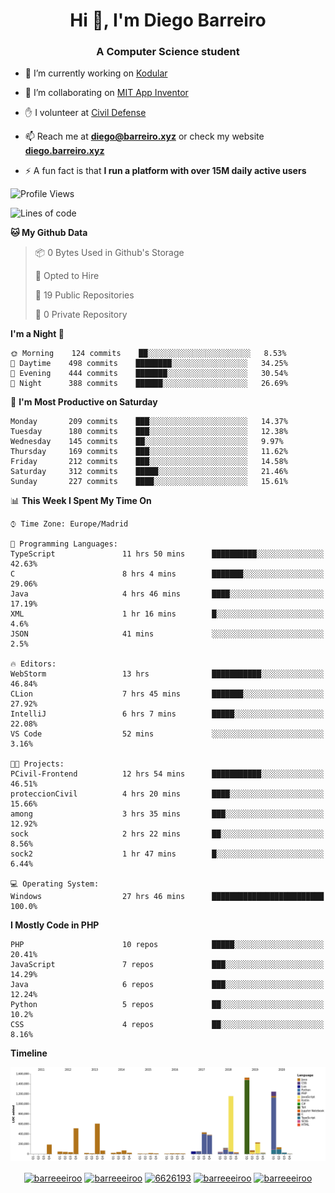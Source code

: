 <h1 align="center">Hi 👋, I'm Diego Barreiro</h1>
<h3 align="center">A Computer Science student</h3>

- 🔭 I’m currently working on [Kodular](https://www.kodular.io)

- 👯 I’m collaborating on [MIT App Inventor](https://github.com/mit-cml/appinventor-sources)

- ✋ I volunteer at [Civil Defense](https://proteccioncivil.sdc.gal)

- 📫 Reach me at **diego@barreiro.xyz** or check my website **[diego.barreiro.xyz](https://diego.barreiro.xyz)**

- ⚡ A fun fact is that **I run a platform with over 15M daily active users**

<!--START_SECTION:waka-->
![Profile Views](http://img.shields.io/badge/Profile%20Views-9-blue)

![Lines of code](https://img.shields.io/badge/From%20Hello%20World%20I%27ve%20Written-19.4%20million%20lines%20of%20code-blue)

**🐱 My Github Data** 

> 📦 0 Bytes Used in Github's Storage 
 > 
> 💼 Opted to Hire
 > 
> 📜 19 Public Repositories
 > 
> 🔑 0 Private Repository 
 > 
**I'm a Night 🦉** 

```text
🌞 Morning    124 commits    ██░░░░░░░░░░░░░░░░░░░░░░░   8.53% 
🌆 Daytime    498 commits    ████████░░░░░░░░░░░░░░░░░   34.25% 
🌃 Evening    444 commits    ███████░░░░░░░░░░░░░░░░░░   30.54% 
🌙 Night      388 commits    ██████░░░░░░░░░░░░░░░░░░░   26.69%

```
📅 **I'm Most Productive on Saturday** 

```text
Monday       209 commits    ███░░░░░░░░░░░░░░░░░░░░░░   14.37% 
Tuesday      180 commits    ███░░░░░░░░░░░░░░░░░░░░░░   12.38% 
Wednesday    145 commits    ██░░░░░░░░░░░░░░░░░░░░░░░   9.97% 
Thursday     169 commits    ███░░░░░░░░░░░░░░░░░░░░░░   11.62% 
Friday       212 commits    ███░░░░░░░░░░░░░░░░░░░░░░   14.58% 
Saturday     312 commits    █████░░░░░░░░░░░░░░░░░░░░   21.46% 
Sunday       227 commits    ████░░░░░░░░░░░░░░░░░░░░░   15.61%

```


📊 **This Week I Spent My Time On** 

```text
⌚︎ Time Zone: Europe/Madrid

💬 Programming Languages: 
TypeScript               11 hrs 50 mins      ██████████░░░░░░░░░░░░░░░   42.63% 
C                        8 hrs 4 mins        ███████░░░░░░░░░░░░░░░░░░   29.06% 
Java                     4 hrs 46 mins       ████░░░░░░░░░░░░░░░░░░░░░   17.19% 
XML                      1 hr 16 mins        █░░░░░░░░░░░░░░░░░░░░░░░░   4.6% 
JSON                     41 mins             ░░░░░░░░░░░░░░░░░░░░░░░░░   2.5%

🔥 Editors: 
WebStorm                 13 hrs              ███████████░░░░░░░░░░░░░░   46.84% 
CLion                    7 hrs 45 mins       ███████░░░░░░░░░░░░░░░░░░   27.92% 
IntelliJ                 6 hrs 7 mins        █████░░░░░░░░░░░░░░░░░░░░   22.08% 
VS Code                  52 mins             ░░░░░░░░░░░░░░░░░░░░░░░░░   3.16%

🐱‍💻 Projects: 
PCivil-Frontend          12 hrs 54 mins      ███████████░░░░░░░░░░░░░░   46.51% 
proteccionCivil          4 hrs 20 mins       ████░░░░░░░░░░░░░░░░░░░░░   15.66% 
among                    3 hrs 35 mins       ███░░░░░░░░░░░░░░░░░░░░░░   12.92% 
sock                     2 hrs 22 mins       ██░░░░░░░░░░░░░░░░░░░░░░░   8.56% 
sock2                    1 hr 47 mins        █░░░░░░░░░░░░░░░░░░░░░░░░   6.44%

💻 Operating System: 
Windows                  27 hrs 46 mins      █████████████████████████   100.0%

```

**I Mostly Code in PHP** 

```text
PHP                      10 repos            █████░░░░░░░░░░░░░░░░░░░░   20.41% 
JavaScript               7 repos             ███░░░░░░░░░░░░░░░░░░░░░░   14.29% 
Java                     6 repos             ███░░░░░░░░░░░░░░░░░░░░░░   12.24% 
Python                   5 repos             ██░░░░░░░░░░░░░░░░░░░░░░░   10.2% 
CSS                      4 repos             ██░░░░░░░░░░░░░░░░░░░░░░░   8.16%

```


**Timeline**

![Chart not found](https://github.com/barreeeiroo/barreeeiroo/blob/master/charts/bar_graph.png) 


<!--END_SECTION:waka-->

<p align="center">
<a href="https://twitter.com/barreeeiroo" target="blank"><img align="center" src="https://cdn.jsdelivr.net/npm/simple-icons@3.0.1/icons/twitter.svg" alt="barreeeiroo" height="20" width="20" /></a>
<a href="https://linkedin.com/in/barreeeiroo" target="blank"><img align="center" src="https://cdn.jsdelivr.net/npm/simple-icons@3.0.1/icons/linkedin.svg" alt="barreeeiroo" height="20" width="20" /></a>
<a href="https://stackoverflow.com/users/6626193" target="blank"><img align="center" src="https://cdn.jsdelivr.net/npm/simple-icons@3.0.1/icons/stackoverflow.svg" alt="6626193" height="20" width="20" /></a>
<a href="https://fb.com/barreeeiroo" target="blank"><img align="center" src="https://cdn.jsdelivr.net/npm/simple-icons@3.0.1/icons/facebook.svg" alt="barreeeiroo" height="20" width="20" /></a>
<a href="https://instagram.com/barreeeiroo" target="blank"><img align="center" src="https://cdn.jsdelivr.net/npm/simple-icons@3.0.1/icons/instagram.svg" alt="barreeeiroo" height="20" width="20" /></a>
</p>
